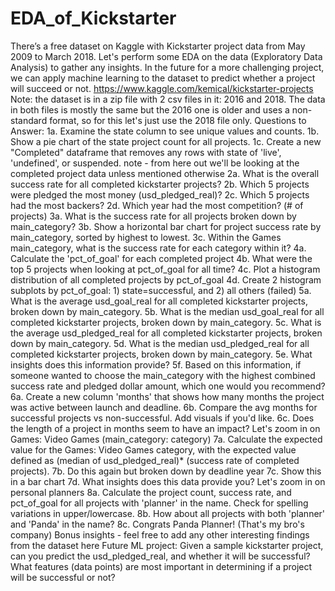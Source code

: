 # EDA_of_Kickstarter
There’s a free dataset on Kaggle with Kickstarter project data from May 2009 to March 2018. Let's perform some EDA on the data (Exploratory Data Analysis) to gather any insights. In the future for a more challenging project, we can apply machine learning to the dataset to predict whether a project will succeed or not.  https://www.kaggle.com/kemical/kickstarter-projects  Note: the dataset is in a zip file with 2 csv files in it: 2016 and 2018. The data in both files is mostly the same but the 2016 one is older and uses a non-standard format, so for this let's just use the 2018 file only.  Questions to Answer: 1a. Examine the state column to see unique values and counts. 1b. Show a pie chart of the state project count for all projects. 1c. Create a new "Completed" dataframe that removes any rows with state of 'live', 'undefined', or suspended. note - from here out we'll be looking at the completed project data unless mentioned otherwise  2a. What is the overall success rate for all completed kickstarter projects? 2b. Which 5 projects were pledged the most money (usd_pledged_real)? 2c. Which 5 projects had the most backers? 2d. Which year had the most competition? (# of projects)  3a. What is the success rate for all projects broken down by main_category? 3b. Show a horizontal bar chart for project success rate by main_category, sorted by highest to lowest. 3c. Within the Games main_category, what is the success rate for each category within it?  4a. Calculate the 'pct_of_goal' for each completed project 4b. What were the top 5 projects when looking at pct_of_goal for all time? 4c. Plot a histogram distribution of all completed projects by pct_of_goal 4d. Create 2 histogram subplots by pct_of_goal: 1) state=successful, and 2) all others (failed)  5a. What is the average usd_goal_real for all completed kickstarter projects, broken down by main_category. 5b. What is the median usd_goal_real for all completed kickstarter projects, broken down by main_category. 5c. What is the average usd_pledged_real for all completed kickstarter projects, broken down by main_category. 5d. What is the median usd_pledged_real for all completed kickstarter projects, broken down by main_category. 5e. What insights does this information provide? 5f. Based on this information, if someone wanted to choose the main_category with the highest combined success rate and pledged dollar amount, which one would you recommend?  6a. Create a new column 'months' that shows how many months the project was active between launch and deadline. 6b. Compare the avg months for successful projects vs non-successful. Add visuals if you'd like. 6c. Does the length of a project in months seem to have an impact?  Let's zoom in on Games: Video Games (main_category: category)  7a. Calculate the expected value for the Games: Video Games category, with the expected value defined as (median of usd_pledged_real)* (success rate of completed projects). 7b. Do this again but broken down by deadline year 7c. Show this in a bar chart 7d. What insights does this data provide you?  Let's zoom in on personal planners  8a. Calculate the project count, success rate, and pct_of_goal for all projects with 'planner' in the name. Check for spelling variations in upper/lowercase. 8b. How about all projects with both 'planner' and 'Panda' in the name? 8c. Congrats Panda Planner! (That's my bro's company)  Bonus insights - feel free to add any other interesting findings from the dataset here  Future ML project: Given a sample kickstarter project, can you predict the usd_pledged_real, and whether it will be successful? What features (data points) are most important in determining if a project will be successful or not?
